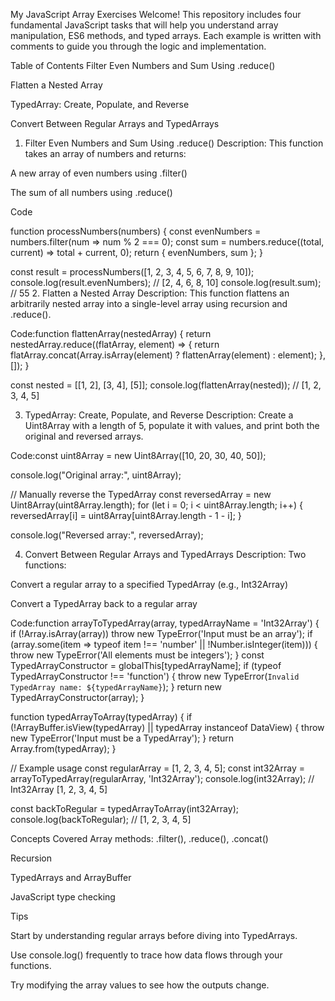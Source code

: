 My JavaScript Array Exercises
Welcome! This repository includes four fundamental JavaScript tasks that will help you understand array manipulation, ES6 methods, and typed arrays. Each example is written with comments to guide you through the logic and implementation.

Table of Contents
Filter Even Numbers and Sum Using .reduce()

Flatten a Nested Array

TypedArray: Create, Populate, and Reverse

Convert Between Regular Arrays and TypedArrays

1. Filter Even Numbers and Sum Using .reduce()
Description:
This function takes an array of numbers and returns:

A new array of even numbers using .filter()

The sum of all numbers using .reduce()

Code

function processNumbers(numbers) {
  const evenNumbers = numbers.filter(num => num % 2 === 0);
  const sum = numbers.reduce((total, current) => total + current, 0);
  return { evenNumbers, sum };
}

const result = processNumbers([1, 2, 3, 4, 5, 6, 7, 8, 9, 10]);
console.log(result.evenNumbers); // [2, 4, 6, 8, 10]
console.log(result.sum); // 55
2. Flatten a Nested Array
Description:
This function flattens an arbitrarily nested array into a single-level array using recursion and .reduce().

Code:function flattenArray(nestedArray) {
  return nestedArray.reduce((flatArray, element) => {
    return flatArray.concat(Array.isArray(element) ? flattenArray(element) : element);
  }, []);
}

const nested = [[1, 2], [3, 4], [5]];
console.log(flattenArray(nested)); // [1, 2, 3, 4, 5]

3. TypedArray: Create, Populate, and Reverse
Description:
Create a Uint8Array with a length of 5, populate it with values, and print both the original and reversed arrays.

Code:const uint8Array = new Uint8Array([10, 20, 30, 40, 50]);

console.log("Original array:", uint8Array);

// Manually reverse the TypedArray
const reversedArray = new Uint8Array(uint8Array.length);
for (let i = 0; i < uint8Array.length; i++) {
  reversedArray[i] = uint8Array[uint8Array.length - 1 - i];
}

console.log("Reversed array:", reversedArray);

4. Convert Between Regular Arrays and TypedArrays
Description:
Two functions:

Convert a regular array to a specified TypedArray (e.g., Int32Array)

Convert a TypedArray back to a regular array

Code:function arrayToTypedArray(array, typedArrayName = 'Int32Array') {
  if (!Array.isArray(array)) throw new TypeError('Input must be an array');
  if (array.some(item => typeof item !== 'number' || !Number.isInteger(item))) {
    throw new TypeError('All elements must be integers');
  }
  const TypedArrayConstructor = globalThis[typedArrayName];
  if (typeof TypedArrayConstructor !== 'function') {
    throw new TypeError(`Invalid TypedArray name: ${typedArrayName}`);
  }
  return new TypedArrayConstructor(array);
}

function typedArrayToArray(typedArray) {
  if (!ArrayBuffer.isView(typedArray) || typedArray instanceof DataView) {
    throw new TypeError('Input must be a TypedArray');
  }
  return Array.from(typedArray);
}

// Example usage
const regularArray = [1, 2, 3, 4, 5];
const int32Array = arrayToTypedArray(regularArray, 'Int32Array');
console.log(int32Array); // Int32Array [1, 2, 3, 4, 5]

const backToRegular = typedArrayToArray(int32Array);
console.log(backToRegular); // [1, 2, 3, 4, 5]

Concepts Covered
Array methods: .filter(), .reduce(), .concat()

Recursion

TypedArrays and ArrayBuffer

JavaScript type checking

Tips

Start by understanding regular arrays before diving into TypedArrays.

Use console.log() frequently to trace how data flows through your functions.

Try modifying the array values to see how the outputs change.


